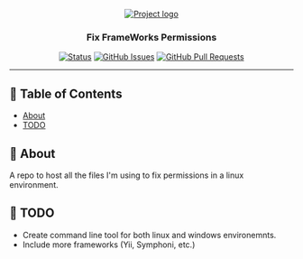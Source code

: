 <p align="center">
  <a href="" rel="noopener">
 <img src="https://res.cloudinary.com/dwq0cerli/image/upload/v1590812390/3064443877_d0bfb962-eabe-474a-ae8e-6360700af8e4.png" alt="Project logo"></a>
</p>

<h3 align="center">Fix FrameWorks Permissions</h3>

<div align="center">

[![Status](https://img.shields.io/badge/status-active-success.svg)]()
[![GitHub Issues](https://img.shields.io/github/issues/kylelobo/The-Documentation-Compendium.svg)](https://github.com/MohAnghabo/fix-frameworks-permissions/issues)
[![GitHub Pull Requests](https://img.shields.io/github/issues-pr/kylelobo/The-Documentation-Compendium.svg)](https://github.com/MohAnghabo/fix-frameworks-permissions/pulls)

</div>

---

## 📝 Table of Contents

- [About](#about)
- [TODO](#TODO)

## 🧐 About <a name = "about"></a>

A repo to host all the files I'm using to fix permissions in a linux environment.

## 🚀 TODO <a name = "TODO"></a>

- Create command line tool for both linux and windows environemnts.
- Include more frameworks (Yii, Symphoni, etc.)
